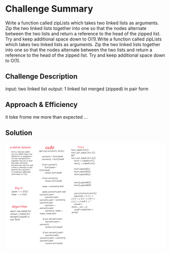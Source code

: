# Challenge Summary
Write a function called zipLists which takes two linked lists as arguments. Zip the two linked lists together into one so that the nodes alternate between the two lists and return a reference to the head of the zipped list. Try and keep additional space down to O(1).Write a function called zipLists which takes two linked lists as arguments. Zip the two linked lists together into one so that the nodes alternate between the two lists and return a reference to the head of the zipped list. Try and keep additional space down to O(1).

## Challenge Description
input: two linked list
output: 1 linked list merged (zipped) in pair form


## Approach & Efficiency
it toke frome me more than expected ...

## Solution
![ll_zip](../../../assets/ll_zip.png)